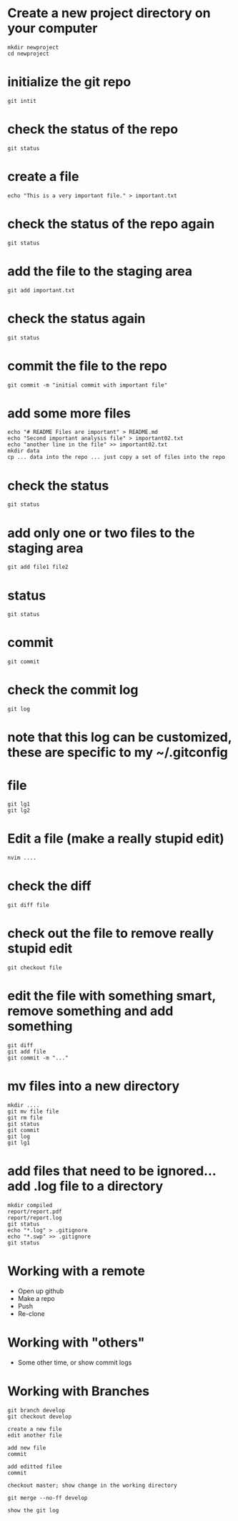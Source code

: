 # Create a new project directory on your computer

    mkdir newproject
    cd newproject

# initialize the git repo

    git intit

# check the status of the repo

    git status

# create a file

    echo "This is a very important file." > important.txt

# check the status of the repo again

    git status

# add the file to the staging area

    git add important.txt

# check the status again

    git status

# commit the file to the repo

    git commit -m "initial commit with important file"

# add some more files

    echo "# README Files are important" > README.md
    echo "Second important analysis file" > important02.txt
    echo "another line in the file" >> important02.txt
    mkdir data
    cp ... data into the repo ... just copy a set of files into the repo

# check the status 

    git status

# add only one or two files to the staging area

    git add file1 file2

# status

    git status

# commit

    git commit

# check the commit log

    git log

# note that this log can be customized, these are specific to my ~/.gitconfig
# file

    git lg1
    git lg2

# Edit a file (make a really stupid edit)

    nvim ....

# check the diff

    git diff file

# check out the file to remove really stupid edit

    git checkout file

# edit the file with something smart, remove something and add something

    git diff
    git add file
    git commit -m "..."

# mv files into a new directory

    mkdir ....
    git mv file file
    git rm file
    git status
    git commit
    git log
    git lg1

# add files that need to be ignored...  add .log file to a directory

    mkdir compiled
    report/report.pdf
    report/report.log
    git status 
    echo "*.log" > .gitignore
    echo "*.swp" >> .gitignore
    git status

# Working with a remote

* Open up github
* Make a repo
* Push
* Re-clone

# Working with "others"

* Some other time, or show commit logs


# Working with Branches

    git branch develop
    git checkout develop

    create a new file
    edit another file

    add new file
    commit

    add editted filee
    commit

    checkout master; show change in the working directory

    git merge --no-ff develop

    show the git log


